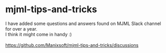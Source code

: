 # mjml-tips-and-tricks
I have added some questions and answers found on MJML Slack channel for over a year.<br/>
I think it might come in handy :)<br/><br/>
https://github.com/Manixsoft/mjml-tips-and-tricks/discussions

